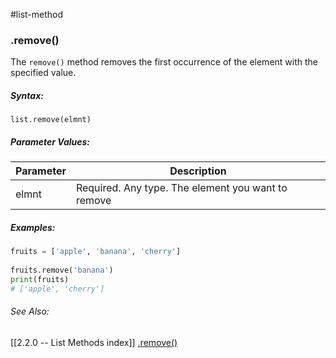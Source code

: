 #list-method 
### .remove()
The `remove()` method removes the first occurrence of the element with the specified value.

##### Syntax:
 `list.remove(elmnt)`

##### Parameter Values:
| Parameter | Description                                        |
| --------- | -------------------------------------------------- |
| elmnt     | Required. Any type. The element you want to remove | 

##### Examples:
```py
fruits = ['apple', 'banana', 'cherry']  
  
fruits.remove('banana')
print(fruits)	
# ['apple', 'cherry']
```

###### See Also:
[[2.2.0 -- List Methods index]]
[.remove()](https://www.w3schools.com/python/ref_list_pop.asp)